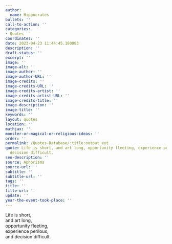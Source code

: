 ```yaml
---
author:
  name: Hippocrates
bullets: ''
call-to-action: ''
categories:
- Quotes
coordinates: ''
date: 2023-04-23 11:44:45.180083
description: ''
draft-status: ''
excerpt: ''
image: ''
image-alt: ''
image-author: ''
image-author-URL: ''
image-credits: ''
image-credits-URL: ''
image-credits-artist: ''
image-credits-artist-URL: ''
image-credits-title: ''
image-description: ''
image-title: ''
keywords: ''
layout: quotes
location: ''
mathjax: ''
monster-or-magical-or-religious-ideas: ''
order: ''
permalink: /Quotes-Database/:title:output_ext
quote: Life is short, and art long, opportunity fleeting, experience perilous, and
  decision difficult.
seo-description: ''
source: Aphorisms
source-url: ''
subtitle: ''
subtitle-url: ''
tags: ''
title: ''
title-url: ''
update: ''
year-the-event-took-place: ''
---
```

Life is short,\
and art long,\
opportunity fleeting,\
experience perilous,\
and decision difficult.
